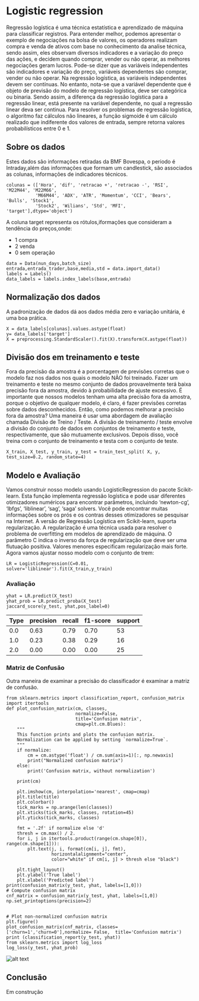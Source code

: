 # Logistic regression

Regressão logística é uma técnica estatística e aprendizado de máquina para classificar registros. Para entender melhor, podemos apresentar o exemplo de negociações na bolsa de valores, os operadores realizam compra e venda de ativos com base no conhecimento da analise técnica, sendo assim, eles observam diversos indicadores e a variação do preço das ações, e decidem quando comprar, vender ou não operar, as melhores negociações geram lucros. Pode-se dizer que as variáveis independentes são indicadores e variação do preço, variáveis dependentes são comprar, vender ou não operar.
Na regressão logística, as variáveis independentes devem ser contínuas. No entanto, nota-se que a variável dependente que é objeto de previsão do modelo de regressão logística, deve ser categórica ou binaria. Sendo assim, a diferença da regressão logística para a regressão linear, está presente na variável dependente, no qual a regressão linear deva ser continua.
Para resolver os problemas de regressão logística, o algoritmo faz cálculos não lineares, a função sigmoide é um cálculo realizado que indiferente dos valores de entrada, sempre retorna valores probabilísticos entre 0 e 1.

## Sobre os dados
Estes dados são informações retiradas da BMF Bovespa, o periodo é Intraday,além das informações que formam um candlestick, são associados as colunas, informações de indicadores técnicos.
```
colunas = (['Hora', 'dif', 'retracao +', 'retracao -', 'RSI', 'M22M44', 'M22M66',
           'M66M44', 'ADX', 'ATR', 'Momentum', 'CCI', 'Bears', 'Bulls', 'Stock1',
           'Stock2', 'Wilians', 'Std', 'MFI', 'target'],dtype='object')
```
A coluna target representa os rótulos,iformações que consideram a tendência do preços,onde:
  - 1 compra
  - 2 venda
  - 0 sem operação
```
data = Data(nun_days,batch_size)
entrada,entrada_trader,base,media,std = data.import_data()
labels = Labels()
data_labels = labels.index_labels(base,entrada)
```
## Normalização dos dados
A padronização de dados dá aos dados média zero e variação unitária, é uma boa prática.
```
X = data_labels[colunas].values.astype(float)
y= data_labels['target']
X = preprocessing.StandardScaler().fit(X).transform(X.astype(float))
```
## Divisão dos em treinamento e teste
Fora da precisão da amostra é a porcentagem de previsões corretas que o modelo faz nos dados nos quais o modelo NÃO foi treinado. Fazer um treinamento e teste no mesmo conjunto de dados provavelmente terá baixa precisão fora da amostra, devido à probabilidade de ajuste excessivo.
É importante que nossos modelos tenham uma alta precisão fora da amostra, porque o objetivo de qualquer modelo, é claro, é fazer previsões corretas sobre dados desconhecidos. Então, como podemos melhorar a precisão fora da amostra? Uma maneira é usar uma abordagem de avaliação chamada Divisão de Treino / Teste. A divisão de treinamento / teste envolve a divisão do conjunto de dados em conjuntos de treinamento e teste, respectivamente, que são mutuamente exclusivos. Depois disso, você treina com o conjunto de treinamento e testa com o conjunto de teste.
```
X_train, X_test, y_train, y_test = train_test_split( X, y, test_size=0.2, random_state=4)
```
## Modelo e Avaliação

Vamos construir nosso modelo usando LogisticRegression do pacote Scikit-learn. Esta função implementa regressão logística e pode usar diferentes otimizadores numéricos para encontrar parâmetros, incluindo ‘newton-cg’, ‘lbfgs’, ‘liblinear’, ‘sag’, ‘saga’ solvers. Você pode encontrar muitas informações sobre os prós e os contras desses otimizadores se pesquisar na Internet.
A versão de Regressão Logística em Scikit-learn, suporta regularização. A regularização é uma técnica usada para resolver o problema de overfitting em modelos de aprendizado de máquina. O parâmetro C indica o inverso da força de regularização que deve ser uma flutuação positiva. Valores menores especificam regularização mais forte. Agora vamos ajustar nosso modelo com o conjunto de trem:
```
LR = LogisticRegression(C=0.01, solver='liblinear').fit(X_train,y_train)
```
### Avaliação
```
yhat = LR.predict(X_test)
yhat_prob = LR.predict_proba(X_test)
jaccard_score(y_test, yhat,pos_label=0)
```
| Type | precision | recall | f1-score | support |
| ------ | ------ |------ | ------ | ------ |
| 0.0 | 0.63 | 0.79 | 0.70 | 53 |
| 1.0 | 0.23 | 0.38 | 0.29 | 16 |
| 2.0 | 0.00 | 0.00 | 0.00 | 25 |

### Matriz de Confusão
Outra maneira de examinar a precisão do classificador é examinar a matriz de confusão.

```
from sklearn.metrics import classification_report, confusion_matrix
import itertools
def plot_confusion_matrix(cm, classes,
                          normalize=False,
                          title='Confusion matrix',
                          cmap=plt.cm.Blues):
    """
    This function prints and plots the confusion matrix.
    Normalization can be applied by setting `normalize=True`.
    """
    if normalize:
        cm = cm.astype('float') / cm.sum(axis=1)[:, np.newaxis]
        print("Normalized confusion matrix")
    else:
        print('Confusion matrix, without normalization')

    print(cm)

    plt.imshow(cm, interpolation='nearest', cmap=cmap)
    plt.title(title)
    plt.colorbar()
    tick_marks = np.arange(len(classes))
    plt.xticks(tick_marks, classes, rotation=45)
    plt.yticks(tick_marks, classes)

    fmt = '.2f' if normalize else 'd'
    thresh = cm.max() / 2.
    for i, j in itertools.product(range(cm.shape[0]), range(cm.shape[1])):
        plt.text(j, i, format(cm[i, j], fmt),
                 horizontalalignment="center",
                 color="white" if cm[i, j] > thresh else "black")

    plt.tight_layout()
    plt.ylabel('True label')
    plt.xlabel('Predicted label')
print(confusion_matrix(y_test, yhat, labels=[1,0]))
# Compute confusion matrix
cnf_matrix = confusion_matrix(y_test, yhat, labels=[1,0])
np.set_printoptions(precision=2)


# Plot non-normalized confusion matrix
plt.figure()
plot_confusion_matrix(cnf_matrix, classes=['churn=1','churn=0'],normalize= False,  title='Confusion matrix')
print (classification_report(y_test, yhat))
from sklearn.metrics import log_loss
log_loss(y_test, yhat_prob)
```
![alt text](https://github.com/[username]/[reponame]/blob/[branch]/image.jpg?raw=true)

## Conclusão

Em construção




